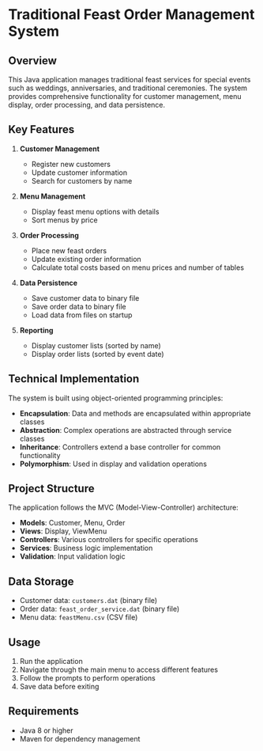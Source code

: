 # Traditional Feast Order Management System

## Overview

This Java application manages traditional feast services for special events such as weddings, anniversaries, and traditional ceremonies. The system provides comprehensive functionality for customer management, menu display, order processing, and data persistence.

## Key Features

1. **Customer Management**

   - Register new customers
   - Update customer information
   - Search for customers by name

2. **Menu Management**

   - Display feast menu options with details
   - Sort menus by price

3. **Order Processing**

   - Place new feast orders
   - Update existing order information
   - Calculate total costs based on menu prices and number of tables

4. **Data Persistence**

   - Save customer data to binary file
   - Save order data to binary file
   - Load data from files on startup

5. **Reporting**
   - Display customer lists (sorted by name)
   - Display order lists (sorted by event date)

## Technical Implementation

The system is built using object-oriented programming principles:

- **Encapsulation**: Data and methods are encapsulated within appropriate classes
- **Abstraction**: Complex operations are abstracted through service classes
- **Inheritance**: Controllers extend a base controller for common functionality
- **Polymorphism**: Used in display and validation operations

## Project Structure

The application follows the MVC (Model-View-Controller) architecture:

- **Models**: Customer, Menu, Order
- **Views**: Display, ViewMenu
- **Controllers**: Various controllers for specific operations
- **Services**: Business logic implementation
- **Validation**: Input validation logic

## Data Storage

- Customer data: `customers.dat` (binary file)
- Order data: `feast_order_service.dat` (binary file)
- Menu data: `feastMenu.csv` (CSV file)

## Usage

1. Run the application
2. Navigate through the main menu to access different features
3. Follow the prompts to perform operations
4. Save data before exiting

## Requirements

- Java 8 or higher
- Maven for dependency management
